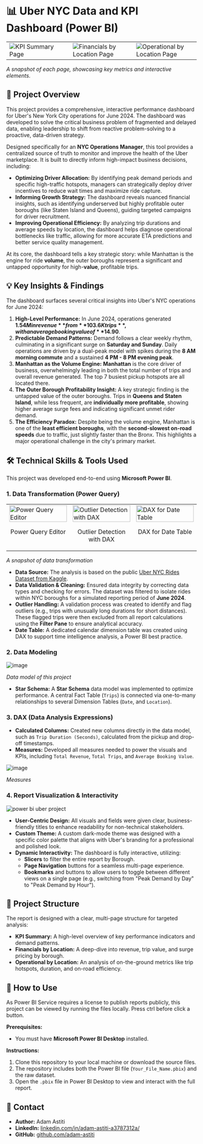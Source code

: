 # 📊 Uber NYC Data and KPI Dashboard (Power BI)

<table>
  <tr>
    <td width="33%"><img src="https://github.com/user-attachments/assets/5a3c5bbe-b1d4-46b2-9a03-e61c163d88ab" alt="KPI Summary Page"></td>
    <td width="33%"><img src="https://github.com/user-attachments/assets/0b88db98-164c-410b-80f8-158dc530a051" alt="Financials by Location Page"></td>
    <td width="33%"><img src="https://github.com/user-attachments/assets/aab2947a-09de-4c06-9a47-33a7bf2d63f1" alt="Operational by Location Page"></td>
  </tr>
</table>
</table>

*A snapshot of each page, showcasing key metrics and interactive elements.*

## 📌 Project Overview

This project provides a comprehensive, interactive performance dashboard for Uber's New York City operations for June 2024. The dashboard was developed to solve the critical business problem of fragmented and delayed data, enabling leadership to shift from reactive problem-solving to a proactive, data-driven strategy.

Designed specifically for an **NYC Operations Manager**, this tool provides a centralized source of truth to monitor and improve the health of the Uber marketplace. It is built to directly inform high-impact business decisions, including:

* **Optimizing Driver Allocation:** By identifying peak demand periods and specific high-traffic hotspots, managers can strategically deploy driver incentives to reduce wait times and maximize ride capture.
* **Informing Growth Strategy:** The dashboard reveals nuanced financial insights, such as identifying underserved but highly profitable outer boroughs (like Staten Island and Queens), guiding targeted campaigns for driver recruitment.
* **Improving Operational Efficiency:** By analyzing trip durations and average speeds by location, the dashboard helps diagnose operational bottlenecks like traffic, allowing for more accurate ETA predictions and better service quality management.

At its core, the dashboard tells a key strategic story: while Manhattan is the engine for ride **volume**, the outer boroughs represent a significant and untapped opportunity for high-**value**, profitable trips.

## 💡 Key Insights & Findings

The dashboard surfaces several critical insights into Uber's NYC operations for June 2024:

1.  **High-Level Performance:** In June 2024, operations generated **$1.54M in revenue** from **103.6K trips**, with an average booking value of **$14.90**.
2.  **Predictable Demand Patterns:** Demand follows a clear weekly rhythm, culminating in a significant surge on **Saturday and Sunday**. Daily operations are driven by a dual-peak model with spikes during the **8 AM morning commute** and a sustained **4 PM - 8 PM evening peak**.
3.  **Manhattan as the Volume Engine:** **Manhattan** is the core driver of business, overwhelmingly leading in both the total number of trips and overall revenue generated. The top 7 busiest pickup hotspots are all located there.
4.  **The Outer Borough Profitability Insight:** A key strategic finding is the untapped value of the outer boroughs. Trips in **Queens and Staten Island**, while less frequent, are **individually more profitable**, showing higher average surge fees and indicating significant unmet rider demand.
5.  **The Efficiency Paradox:** Despite being the volume engine, Manhattan is one of the **least efficient boroughs**, with the **second-slowest on-road speeds** due to traffic, just slightly faster than the Bronx. This highlights a major operational challenge in the city's primary market.

## 🛠️ Technical Skills & Tools Used

This project was developed end-to-end using **Microsoft Power BI**.

### 1. Data Transformation (Power Query)

<table>
  <tr>
    <td width="33%" valign="top">
      <img src="https://github.com/user-attachments/assets/7f633141-559a-468b-a44e-f311475eb580" alt="Power Query Editor" width="100%">
      <p align="center">Power Query Editor</p>
    </td>
    <td width="33%" valign="top">
      <img src="https://github.com/user-attachments/assets/78bf7fb2-25f6-4a9f-9805-5a0f69fcdb40" alt="Outlier Detection with DAX" width="100%">
      <p align="center">Outlier Detection with DAX</p>
    </td>
    <td width="33%" valign="top">
      <img src="https://github.com/user-attachments/assets/5c3fa33d-3448-4215-afcd-fe1ac2371f1c" alt="DAX for Date Table" width="100%">
      <p align="center">DAX for Date Table</p>
    </td>
  </tr>
</table>

*A snapshot of data transformation*

* **Data Source:** The analysis is based on the public [Uber NYC Rides Dataset from Kaggle](https://www.kaggle.com/datasets/ahmedramadan74/uber-nyc).
* **Data Validation & Cleaning:** Ensured data integrity by correcting data types and checking for errors. The dataset was filtered to isolate rides within NYC boroughs for a simulated reporting period of **June 2024**.
* **Outlier Handling:** A validation process was created to identify and flag outliers (e.g., trips with unusually long durations for short distances). These flagged trips were then excluded from all report calculations using the **Filter Pane** to ensure analytical accuracy.
* **Date Table:** A dedicated calendar dimension table was created using DAX to support time intelligence analysis, a Power BI best practice.

### 2. Data Modeling

![image](https://github.com/user-attachments/assets/a1890467-5e3b-4880-8a8d-a6dbcae8794f)

*Data model of this project*

* **Star Schema:** A **Star Schema** data model was implemented to optimize performance. A central Fact Table (`Trips`) is connected via one-to-many relationships to several Dimension Tables (`Date`, and `Location`).

### 3. DAX (Data Analysis Expressions)
* **Calculated Columns:** Created new columns directly in the data model, such as `Trip Duration (Seconds)`, calculated from the pickup and drop-off timestamps.
* **Measures:** Developed all measures needed to power the visuals and KPIs, including `Total Revenue`, `Total Trips`, and `Average Booking Value`.

![image](https://github.com/user-attachments/assets/69ccf8fd-88d9-40a5-b26f-18501a2aee7c)

*Measures*

### 4. Report Visualization & Interactivity

![power bi uber project](https://github.com/user-attachments/assets/628c08c4-eb3e-4e8b-b487-209879137121)

* **User-Centric Design:** All visuals and fields were given clear, business-friendly titles to enhance readability for non-technical stakeholders.
* **Custom Theme:** A custom dark-mode theme was designed with a specific color palette that aligns with Uber's branding for a professional and polished look.
* **Dynamic Interactivity:** The dashboard is fully interactive, utilizing:
    * **Slicers** to filter the entire report by Borough.
    * **Page Navigation** buttons for a seamless multi-page experience.
    * **Bookmarks** and buttons to allow users to toggle between different views on a single page (e.g., switching from "Peak Demand by Day" to "Peak Demand by Hour").

## 📂 Project Structure

The report is designed with a clear, multi-page structure for targeted analysis:
* **KPI Summary:** A high-level overview of key performance indicators and demand patterns.
* **Financials by Location:** A deep-dive into revenue, trip value, and surge pricing by borough.
* **Operational by Location:** An analysis of on-the-ground metrics like trip hotspots, duration, and on-road efficiency.

## 🚀 How to Use

As Power BI Service requires a license to publish reports publicly, this project can be viewed by running the files locally. Press ctrl before click a button.

**Prerequisites:**
* You must have **Microsoft Power BI Desktop** installed.

**Instructions:**
1.  Clone this repository to your local machine or download the source files.
2.  The repository includes both the Power BI file (`Your_File_Name.pbix`) and the raw dataset.
3.  Open the `.pbix` file in Power BI Desktop to view and interact with the full report.

## 👤 Contact
* **Author:** Adam Astiti
* **LinkedIn:** [linkedin.com/in/adam-astiti-a3787312a/](https://www.linkedin.com/in/adam-astiti-a3787312a/)
* **GitHub:** [github.com/adam-astiti](https://github.com/adam-astiti)
